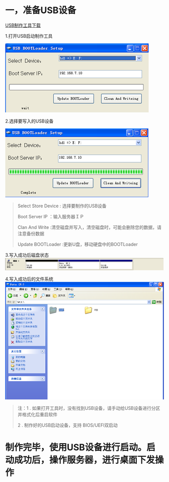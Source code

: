 # 一，准备USB设备

[USB制作工具下载](http://vpn.os-v.com:82/%E5%B7%A5%E5%85%B7/U%E7%9B%98%E5%90%AF%E5%8A%A8%E5%88%B6%E4%BD%9C%E5%B7%A5%E5%85%B7.zip)

1.打开USB启动制作工具



![](/assets/usb1.png)



2.选择要写入的USB设备

![](/assets/usb2.png)

> Select Store Device : 选择要制作的USB设备
>
> Boot Server IP ：输入服务器ＩＰ
>
> Clan And Write :清空磁盘并写入，清空磁盘时，可能会删除您的数据，请注意备份数据
>
> Update BOOTLoader :更新U盘，移动硬盘中的BOOTLoader


3.写入成功后磁盘状态
![](/assets/usb3.png)


4.写入成功后的文件系统
![](/assets/usb4.png)


> 注：1 . 如果打开工具时，没有找到USB设备，请手动给USB设备进行分区并格式化后重启软件
>
>2 . 制作好的USB启动设备，支持 BIOS/UEFI双启动

# 制作完毕，使用USB设备进行启动。启动成功后，操作服务器，进行桌面下发操作



